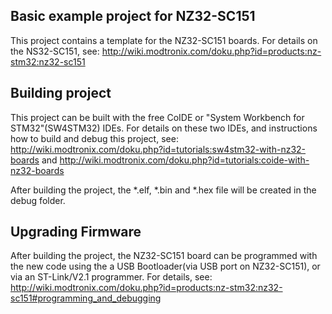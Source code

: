 ## Basic example project for NZ32-SC151
This project contains a template for the NZ32-SC151 boards.
For details on the NS32-SC151, see:
http://wiki.modtronix.com/doku.php?id=products:nz-stm32:nz32-sc151


## Building project
This project can be built with the free CoIDE or "System Workbench for STM32"(SW4STM32) IDEs. For details on
these two IDEs, and instructions how to build and debug this project, see:
http://wiki.modtronix.com/doku.php?id=tutorials:sw4stm32-with-nz32-boards
and
http://wiki.modtronix.com/doku.php?id=tutorials:coide-with-nz32-boards

After building the project, the *.elf, *.bin and *.hex file will be created in the debug folder.


## Upgrading Firmware
After building the project, the NZ32-SC151 board can be programmed with the new code
using the a USB Bootloader(via USB port on NZ32-SC151), or via an ST-Link/V2.1 programmer.
For details, see:
http://wiki.modtronix.com/doku.php?id=products:nz-stm32:nz32-sc151#programming_and_debugging
